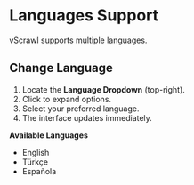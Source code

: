 # Languages Support

vScrawl supports multiple languages.

## Change Language
1. Locate the **Language Dropdown** (top-right).  
2. Click to expand options.  
3. Select your preferred language.  
4. The interface updates immediately.

**Available Languages**
- English  
- Türkçe  
- Española
